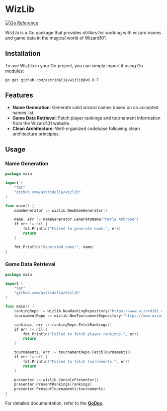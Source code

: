 # WizLib

[![Go Reference](https://pkg.go.dev/badge/github.com/astridalia/wizlib.svg)](https://pkg.go.dev/github.com/astridalia/wizlib)

WizLib is a Go package that provides utilities for working with wizard names and game data in the magical world of Wizard101.

## Installation

To use WizLib in your Go project, you can simply import it using Go modules:

```shell
go get github.com/astridalia/wizlib@v0.0.7
```

## Features

- **Name Generation**: Generate valid wizard names based on an accepted names list.
- **Game Data Retrieval**: Fetch player rankings and tournament information from the Wizard101 website.
- **Clean Architecture**: Well-organized codebase following clean architecture principles.

## Usage

### Name Generation

```go
package main

import (
	"fmt"
	"github.com/astridalia/wizlib"
)

func main() {
	nameGenerator := wizlib.NewNameGenerator()

	name, err := nameGenerator.GenerateName("Merle Ambrose")
	if err != nil {
		fmt.Println("Failed to generate name:", err)
		return
	}

	fmt.Println("Generated name:", name)
}
```

### Game Data Retrieval

```go
package main

import (
	"fmt"
	"github.com/astridalia/wizlib"
)

func main() {
	rankingRepo := wizlib.NewRankingRepository("https://www.wizard101.com/pvp/pvp-rankings?age=4&levels=1-10&filter=storm")
	tournamentRepo := wizlib.NewTournamentRepository("https://www.wizard101.com/pvp/tournament-rankings?age=4&levels=1-10&filter=death")

	rankings, err := rankingRepo.FetchRankings()
	if err != nil {
		fmt.Println("Failed to fetch player rankings:", err)
		return
	}

	tournaments, err := tournamentRepo.FetchTournaments()
	if err != nil {
		fmt.Println("Failed to fetch tournaments:", err)
		return
	}

	presenter := wizlib.ConsolePresenter{}
	presenter.PresentRankings(rankings)
	presenter.PresentTournaments(tournaments)
}
```

For detailed documentation, refer to the [**GoDoc**](https://pkg.go.dev/github.com/astridalia/wizlib).

